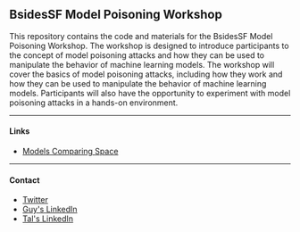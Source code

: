 ## BsidesSF Model Poisoning Workshop

This repository contains the code and materials for the BsidesSF Model Poisoning Workshop. The workshop is designed to introduce participants to the concept of model poisoning attacks and how they can be used to manipulate the behavior of machine learning models. The workshop will cover the basics of model poisoning attacks, including how they work and how they can be used to manipulate the behavior of machine learning models. Participants will also have the opportunity to experiment with model poisoning attacks in a hands-on environment.

____
#### Links
- [Models Comparing Space](https://huggingface.co/guychuk/bsidesSF-playground)
____
#### Contact
- [Twitter](https://twitter.com/guychuk)
- [Guy's LinkedIn](https://www.linkedin.com/in/Guynachshon/)
- [Tal's LinkedIn](https://www.linkedin.com/in/tal-folkman/)